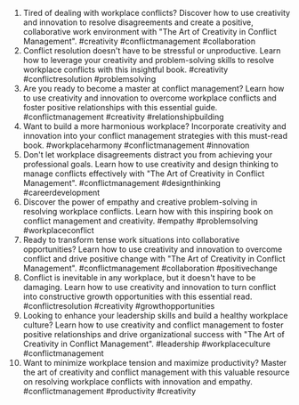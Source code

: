 1. Tired of dealing with workplace conflicts? Discover how to use creativity and innovation to resolve disagreements and create a positive, collaborative work environment with "The Art of Creativity in Conflict Management". #creativity #conflictmanagement #collaboration
2. Conflict resolution doesn't have to be stressful or unproductive. Learn how to leverage your creativity and problem-solving skills to resolve workplace conflicts with this insightful book. #creativity #conflictresolution #problemsolving
3. Are you ready to become a master at conflict management? Learn how to use creativity and innovation to overcome workplace conflicts and foster positive relationships with this essential guide. #conflictmanagement #creativity #relationshipbuilding
4. Want to build a more harmonious workplace? Incorporate creativity and innovation into your conflict management strategies with this must-read book. #workplaceharmony #conflictmanagement #innovation
5. Don't let workplace disagreements distract you from achieving your professional goals. Learn how to use creativity and design thinking to manage conflicts effectively with "The Art of Creativity in Conflict Management". #conflictmanagement #designthinking #careerdevelopment
6. Discover the power of empathy and creative problem-solving in resolving workplace conflicts. Learn how with this inspiring book on conflict management and creativity. #empathy #problemsolving #workplaceconflict
7. Ready to transform tense work situations into collaborative opportunities? Learn how to use creativity and innovation to overcome conflict and drive positive change with "The Art of Creativity in Conflict Management". #conflictmanagement #collaboration #positivechange
8. Conflict is inevitable in any workplace, but it doesn't have to be damaging. Learn how to use creativity and innovation to turn conflict into constructive growth opportunities with this essential read. #conflictresolution #creativity #growthopportunities
9. Looking to enhance your leadership skills and build a healthy workplace culture? Learn how to use creativity and conflict management to foster positive relationships and drive organizational success with "The Art of Creativity in Conflict Management". #leadership #workplaceculture #conflictmanagement
10. Want to minimize workplace tension and maximize productivity? Master the art of creativity and conflict management with this valuable resource on resolving workplace conflicts with innovation and empathy. #conflictmanagement #productivity #creativity
